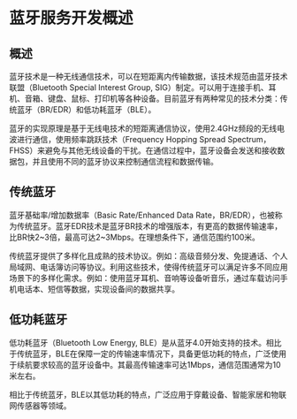 # 蓝牙服务开发概述

<!--Kit: Connectivity Kit-->
<!--Subsystem: Communication-->
<!--Owner: @enjoy_sunshine-->
<!--Designer: @chengguohong; @tangjia15-->
<!--TSE: @wangfeng517-->

## 概述
蓝牙技术是一种无线通信技术，可以在短距离内传输数据，该技术规范由蓝牙技术联盟（Bluetooth Special Interest Group, SIG）制定。可以用于连接手机、耳机、音箱、键盘、鼠标、打印机等各种设备。目前蓝牙有两种常见的技术分类：传统蓝牙（BR/EDR）和低功耗蓝牙（BLE）。

蓝牙的实现原理是基于无线电技术的短距离通信协议，使用2.4GHz频段的无线电波进行通信，使用频率跳跃技术（Frequency Hopping Spread Spectrum，FHSS）来避免与其他无线设备的干扰。在通信过程中，蓝牙设备会发送和接收数据包，并且使用不同的蓝牙协议来控制通信流程和数据传输。

## 传统蓝牙
蓝牙基础率/增加数据率（Basic Rate/Enhanced Data Rate，BR/EDR），也被称为传统蓝牙。蓝牙EDR技术是蓝牙BR技术的增强版本，有更高的数据传输速率，比BR快2~3倍，最高可达2~3Mbps。在理想条件下，通信范围约100米。

传统蓝牙提供了多样化且成熟的技术协议。例如：高级音频分发、免提通话、个人局域网、电话簿访问等协议。利用这些技术，使得传统蓝牙可以满足许多不同应用场景下的多样化需求。例如：使用蓝牙耳机、音响等设备听音乐，通过车载访问手机电话本、短信等数据，实现设备间的数据共享。

## 低功耗蓝牙
低功耗蓝牙（Bluetooth Low Energy, BLE）是从蓝牙4.0开始支持的技术。相比于传统蓝牙，BLE在保障一定的传输速率情况下，具备更低功耗的特点，广泛使用于续航要求较高的蓝牙设备中。其最高传输速率可达1Mbps，通信范围通常为10米左右。

相比于传统蓝牙，BLE以其低功耗的特点，广泛应用于穿戴设备、智能家居和物联网传感器等领域。